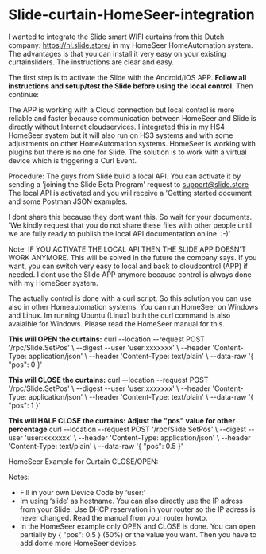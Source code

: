 # Slide-curtain-HomeSeer-integration

I wanted to integrate the Slide smart WIFI curtains from this Dutch company: https://nl.slide.store/ in my HomeSeer HomeAutomation system. 
The advantages is that you can install it very easy on your existing curtainsliders. The instructions are clear and easy.  

The first step is to activate the Slide with the Android/iOS APP. **Follow all instructions and setup/test the Slide before using the local control.** 
Then continue:

The APP is working with a Cloud connection but local control is more reliable and faster because communication between HomeSeer and Slide is directly without Internet cloudservices.
I integrated this in my HS4 HomeSeer system but it will also run on HS3 systems and with some adjustments on other HomeAutomation systems. 
HomeSeer is working with plugins but there is no one for Slide. The solution is to work with a virtual device which is triggering a Curl Event. 

Procedure:
The guys from Slide build a local API. 
You can activate it by sending a 'joining the Slide Beta Program' request to support@slide.store
The local API is activated and you will receive a 'Getting started document and some Postman JSON examples. 

I dont share this because they dont want this. So wait for your documents.
'We kindly request that you do not share these files with other people until we are fully ready to publish the local API documentation online. :-)'

Note:
IF YOU ACTIVATE THE LOCAL API THEN THE SLIDE APP DOESN'T WORK ANYMORE. This will be solved in the future the company says.
If you want, you can switch very easy to local and back to cloudcontrol (APP) if needed. I dont use the Slide APP anymore because control is always done with my HomeSeer system. 

The actually control is done with a curl script. So this solution you can use also in other Homeautomation systems. You can run HomeSeer on Windows and Linux. Im running Ubuntu (Linux) buth the curl command is also avaialble for Windows. Please read the HomeSeer manual for this.

**This will OPEN the curtains:**
curl --location --request POST '<IP-adress>/rpc/Slide.SetPos' \ --digest --user 'user:xxxxxxx' \ --header 'Content-Type: application/json' \ --header 'Content-Type: text/plain' \ --data-raw '{ "pos": 0 }'

**This will CLOSE the curtains:**
curl --location --request POST '<IP-adress>/rpc/Slide.SetPos' \ --digest --user 'user:xxxxxxx' \ --header 'Content-Type: application/json' \ --header 'Content-Type: text/plain' \ --data-raw '{ "pos": 1 }'

**This will HALF CLOSE the curtains: Adjust the "pos" value for other percentage**
curl --location --request POST '<IP-adress>/rpc/Slide.SetPos' \ --digest --user 'user:xxxxxxx' \ --header 'Content-Type: application/json' \ --header 'Content-Type: text/plain' \ --data-raw '{ "pos": 0.5 }'

HomeSeer Example for Curtain CLOSE/OPEN:

Notes:
-	Fill in your own Device Code by ‘user:’
-	Im using ‘slide’ as hostname. You can also directly use the IP adress from your Slide. Use DHCP reservation in your router so the IP adress is never changed. Read the manual from your router howto.
- In the HomeSeer example only OPEN and CLOSE is done. You can open partially by { "pos": 0.5 } (50%) or the value you want. Then you have to add dome more HomeSeer devices. 


